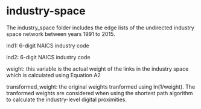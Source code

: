 # industry-space

The industry_space folder includes the edge lists of the undirected industry space network between years 1991 to 2015. 

ind1: 6-digit NAICS industry code

ind2: 6-digit NAICS industry code

weight: this variable is the actual weight of the links in the industry space which is calculated using Equation A2

transformed_weight: the original weights tranformed using ln(1/weight). The tranformed weights are considered when using the shortest path algorithm to calculate 
the industry-level digital proximities. 
